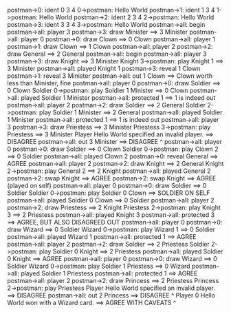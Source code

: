 postman->0: ident 0 3 4
0->postman: Hello World
postman->1: ident 1 3 4
1->postman: Hello World
postman->2: ident 2 3 4
2->postman: Hello World
postman->3: ident 3 3 4
3->postman: Hello World
postman->all: begin
postman->all: player 3
postman->3: draw Minister 			==> 3 Minister
postman->all: player 0
postman->0: draw Clown 			==> 0 Clown
postman->all: player 1
postman->1: draw Clown 			==> 1 Clown
postman->all: player 2
postman->2: draw General 			==> 2 General
postman->all: begin
postman->all: player 3
postman->3: draw Knight 			==> 3 Minister Knight
3->postman: play Knight 1 			==> 3 Minister
postman->all: played Knight 1
postman->3: reveal 1 Clown
postman->1: reveal 3 Minister
postman->all: out 1 Clown 			==> Clown worth less than Minister, fine
postman->all: player 0
postman->0: draw Soldier 			==> 0 Clown Soldier
0->postman: play Soldier 1 Minister 			==> 0 Clown
postman->all: played Soldier 1 Minister
postman->all: protected 1 			==> 1 is indeed out
postman->all: player 2
postman->2: draw Soldier 			==> 2 General Soldier
2->postman: play Soldier 1 Minister 			==> 2 General
postman->all: played Soldier 1 Minister
postman->all: protected 1 			==> 1 is indeed out
postman->all: player 3
postman->3: draw Priestess 			==> 3 Minister Priestess
3->postman: play Priestess 			==> 3 Minister
Player Hello World specified an invalid player. 			==> DISAGREE
postman->all: out 3 Minister 			==> DISAGREE ^
postman->all: player 0
postman->0: draw Soldier 			==> 0 Clown Soldier
0->postman: play Clown 2 			==> 0 Soldier
postman->all: played Clown 2
postman->0: reveal General 			==> AGREE
postman->all: player 2
postman->2: draw Knight 			==> 2 General Knight
2->postman: play General 2 			==> 2 Knight
postman->all: played General 2
postman->2: swap Knight 			==> AGREE
postman->2: swap Knight 			==> AGREE (played on self)
postman->all: player 0
postman->0: draw Soldier 			==> 0 Soldier Soldier
0->postman: play Soldier 0 Clown 			==> SOLDIER ON SELF
postman->all: played Soldier 0 Clown 			==> 0 Soldier
postman->all: player 2
postman->2: draw Priestess 			==> 2 Knight Priestess
2->postman: play Knight 3 			==> 2 Priestess
postman->all: played Knight 3
postman->all: protected 3 			==> AGREE, BUT ALSO DISAGREED OUT
postman->all: player 0
postman->0: draw Wizard 			==> 0 Soldier Wizard
0->postman: play Wizard 1 			==> 0 Soldier
postman->all: played Wizard 1
postman->all: protected 1 			==> AGREE
postman->all: player 2
postman->2: draw Soldier 			==> 2 Priestess Soldier
2->postman: play Soldier 0 Knight 			==> 2 Priestess
postman->all: played Soldier 0 Knight 			==> AGREE
postman->all: player 0
postman->0: draw Wizard 			==> 0 Soldier Wizard
0->postman: play Soldier 1 Priestess 			==> 0 Wizard
postman->all: played Soldier 1 Priestess
postman->all: protected 1 			==> AGREE
postman->all: player 2
postman->2: draw Princess 			==> 2 Priestess Princess
2->postman: play Priestess
Player Hello World specified an invalid player. 			==> DISAGREE
postman->all: out 2 Princess 			==> DISAGREE ^
Player 0 Hello World won with a Wizard card. 			==> AGREE WITH CAVEATS ^
